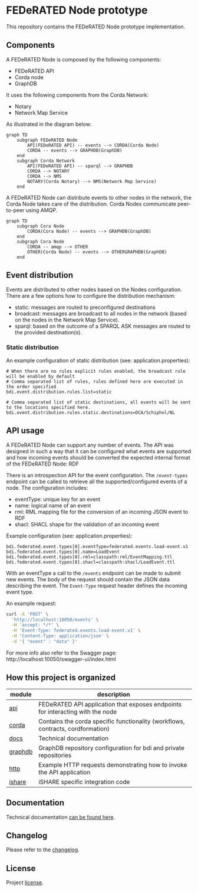 # FEDeRATED Node prototype

This repository contains the FEDeRATED Node prototype implementation.

## Components

A FEDeRATED Node is composed by the following components:

- FEDeRATED API
- Corda node
- GraphDB

It uses the following components from the Corda Network:

- Notary
- Network Map Service

As illustrated in the diagram below:

```mermaid
graph TD
    subgraph FEDeRATED Node 
        API(FEDeRATED API) -- events --> CORDA(Corda Node)
        CORDA -- events --> GRAPHDB(GraphDB)
    end
    subgraph Corda Network
        API(FEDeRATED API) -- sparql --> GRAPHDB
        CORDA --> NOTARY
        CORDA --> NMS
        NOTARY(Corda Notary) --> NMS(Network Map Service)   
    end
```

A FEDeRATED Node can distribute events to other nodes in the network, the Corda Node takes care of the distribution. Corda Nodes communicate peer-to-peer using AMQP.

```mermaid
graph TD
    subgraph Cora Node 
        CORDA(Cora Node) -- events --> GRAPHDB(GraphDB)
    end
    subgraph Cora Node
        CORDA -- amqp --> OTHER
        OTHER(Corda Node) -- events --> OTHERGRAPHDB(GraphDB)
    end
```

## Event distribution

Events are distributed to other nodes based on the Nodes configuration. There are a few options how to configure the distribution mechanism:

* static: messages are routed to preconfigured destinations
* broadcast: messages are broadcast to all nodes in the network (based on the nodes in the Network Map Service).
* sparql: based on the outcome of a SPARQL ASK messages are routed to the provided destination(s).

### Static distribution

An example configuration of static distribution (see: application.properties):

```properties
# When there are no rules explicit rules enabled, the broadcast rule will be enabled by default
# Comma separated list of rules, rules defined here are executed in the order specified
bdi.event.distribution.rules.list=static

# Comma separated list of static destinations, all events will be sent to the locations specified here.
bdi.event.distribution.rules.static.destinations=DCA/Schiphol/NL
```
## API usage

A FEDeRATED Node can support any number of events. The API was designed in such a way that it can be configured what events
are supported and how incoming events should be converted the expected internal format of the FEDeRATED Node: RDF

There is an introspection API for the event configuration. The `/event-types` endpoint can be called to retrieve all the supported/configured
events of a node. The configuration includes:

* eventType: unique key for an event
* name: logical name of an event
* rml: RML mapping file for the conversion of an incoming JSON event to RDF
* shacl: SHACL shape for the validation of an incoming event

Example configuration (see: application.properties):

```properties
bdi.federated.event.types[0].eventType=federated.events.load-event.v1
bdi.federated.event.types[0].name=LoadEvent
bdi.federated.event.types[0].rml=classpath:rml/EventMapping.ttl
bdi.federated.event.types[0].shacl=classpath:shacl/LoadEvent.ttl
```

With an eventType a call to the `/events` endpoint can be made to submit new events.
The body of the request should contain the JSON data describing the event. The `Event-Type` request header defines the incoming event type.

An example request:

```bash
curl -X 'POST' \
  'http://localhost:10050/events' \
  -H 'accept: */*' \
  -H 'Event-Type: federated.events.load-event.v1' \
  -H 'Content-Type: application/json' \
  -d '{ "event" : "data" }'

```

For more info also refer to the Swagger page: http://localhost:10050/swagger-ui/index.html

## How this project is organized

| module                                | description                                                                     |
|---------------------------------------|---------------------------------------------------------------------------------|
| [api](api/)                           | FEDeRATED API application that exposes endpoints for interacting with the node  | 
| [corda](corda/)                       | Contains the corda specific functionality (workflows, contracts, cordformation) | 
| [docs](docs/)                         | Technical documentation                                                         |
| [graphdb](graphdb/)                   | GraphDB repository configuration for bdi and private repositories               |
| [http](http/)                         | Example HTTP requests demonstrating how to invoke the API application           |
| [ishare](ishare/)                     | iSHARE specific integration code                                                | 

## Documentation

Technical documentation [can be found here](docs/README.md).

## Changelog

Please refer to the [changelog](CHANGELOG.md).

## License

Project [license](LICENSE.md).   
